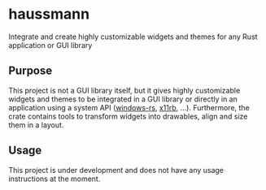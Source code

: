 # haussmann
Integrate and create highly customizable widgets and themes for any Rust application or GUI library

## Purpose
This project is not a GUI library itself, but it gives highly customizable 
widgets and themes to be integrated in a GUI library or directly in an 
application using a system API 
([windows-rs](https://github.com/microsoft/windows-rs), 
[x11rb](https://github.com/psychon/x11rb), …). Furthermore, the crate contains 
tools to transform widgets into drawables, align and size them in a layout.

## Usage
This project is under development and does not have any usage instructions at 
the moment.
